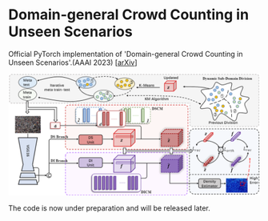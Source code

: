 # Domain-general Crowd Counting in Unseen Scenarios

Official PyTorch implementation of 'Domain-general Crowd Counting in Unseen Scenarios'.(AAAI 2023) [[arXiv](https://arxiv.org/abs/2212.02573)]

![overview](./samples_imgs/overview.PNG)



The code is now under preparation and will be released later.
